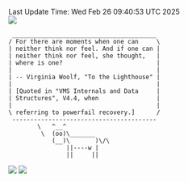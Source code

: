 Last Update Time: 
Wed Feb 26 09:40:53 UTC 2025
<br>![](https://img.shields.io/badge/%E5%A4%A7%E5%AE%B6-%E5%AE%89%E5%AE%89-green)<br>
```
 ________________________________________
/ For there are moments when one can     \
| neither think nor feel. And if one can |
| neither think nor feel, she thought,   |
| where is one?                          |
|                                        |
| -- Virginia Woolf, "To the Lighthouse" |
|                                        |
| [Quoted in "VMS Internals and Data     |
| Structures", V4.4, when                |
|                                        |
\ referring to powerfail recovery.]      /
 ----------------------------------------
        \   ^__^
         \  (oo)\_______
            (__)\       )\/\
                ||----w |
                ||     ||
```
![](https://github-readme-stats.vercel.app/api?username=chenlitw)
![](https://github-readme-stats.vercel.app/api/top-langs/?username=chenlitw)
